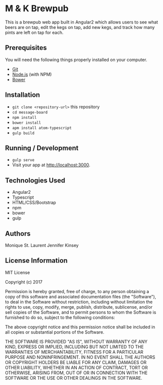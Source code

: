 # M & K Brewpub

This is a brewpub web app built in Angular2 which allows users to see what beers are on tap, edit the kegs on tap, add new kegs, and track how many pints are left on tap for each.


## Prerequisites

You will need the following things properly installed on your computer.

* [Git](http://git-scm.com/)
* [Node.js](http://nodejs.org/) (with NPM)
* [Bower](http://bower.io/)


## Installation

* `git clone <repository-url>` this repository
* `cd message-board`
* `npm install`
* `bower install`
* `apm install atom-typescript`
* `gulp build`


## Running / Development

* `gulp serve`
* Visit your app at [http://localhost:3000](http://localhost:3000).


## Technologies Used

* Angular2
* Typescript
* HTML/CSS/Bootstrap
* npm
* bower
* gulp


## Authors

Monique St. Laurent
Jennifer Kinsey

## License Information

MIT License

Copyright (c) 2017

Permission is hereby granted, free of charge, to any person obtaining a copy of this software and associated documentation files (the "Software"), to deal in the Software without restriction, including without limitation the rights to use, copy, modify, merge, publish, distribute, sublicense, and/or sell copies of the Software, and to permit persons to whom the Software is furnished to do so, subject to the following conditions:

The above copyright notice and this permission notice shall be included in all copies or substantial portions of the Software.

THE SOFTWARE IS PROVIDED "AS IS", WITHOUT WARRANTY OF ANY KIND, EXPRESS OR IMPLIED, INCLUDING BUT NOT LIMITED TO THE WARRANTIES OF MERCHANTABILITY, FITNESS FOR A PARTICULAR PURPOSE AND NONINFRINGEMENT. IN NO EVENT SHALL THE AUTHORS OR COPYRIGHT HOLDERS BE LIABLE FOR ANY CLAIM, DAMAGES OR OTHER LIABILITY, WHETHER IN AN ACTION OF CONTRACT, TORT OR OTHERWISE, ARISING FROM, OUT OF OR IN CONNECTION WITH THE SOFTWARE OR THE USE OR OTHER DEALINGS IN THE SOFTWARE.

